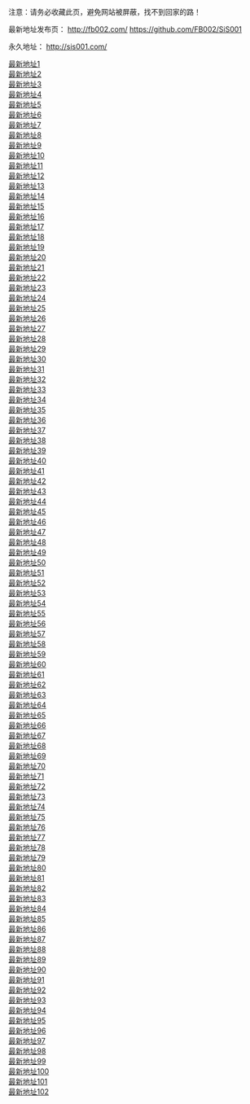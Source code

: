 注意：请务必收藏此页，避免网站被屏蔽，找不到回家的路！

最新地址发布页：
http://fb002.com/
https://github.com/FB002/SiS001


永久地址： http://sis001.com/

<div><a href="http://38.103.161.133/forum/forumdisplay.php?fid=187" target="_blank">最新地址1</a></div><div><a href="http://104.194.212.2/forum/forumdisplay.php?fid=187" target="_blank">最新地址2</a></div><div><a href="http://38.103.161.170/forum/forumdisplay.php?fid=187" target="_blank">最新地址3</a></div>
<div><a href="http://104.194.212.5/forum/forumdisplay.php?fid=187" target="_blank">最新地址4</a></div>
<div><a href="http://38.103.161.6/forum/forumdisplay.php?fid=187" target="_blank">最新地址5</a></div>
<div><a href="http://104.194.212.14/forum/forumdisplay.php?fid=187" target="_blank">最新地址6</a></div>
<div><a href="http://38.103.161.45/forum/forumdisplay.php?fid=187" target="_blank">最新地址7</a></div>
<div><a href="http://38.103.161.51/forum/forumdisplay.php?fid=187" target="_blank">最新地址8</a></div>
<div><a href="http://104.194.212.20/forum/forumdisplay.php?fid=187" target="_blank">最新地址9</a></div>
<div><a href="http://38.103.161.157/forum/forumdisplay.php?fid=187" target="_blank">最新地址10</a></div>
<div><a href="http://104.194.212.23/forum/forumdisplay.php?fid=187" target="_blank">最新地址11</a></div>
<div><a href="http://104.194.212.26/forum/forumdisplay.php?fid=187" target="_blank">最新地址12</a></div>
<div><a href="http://104.194.212.29/forum/forumdisplay.php?fid=187" target="_blank">最新地址13</a></div>
<div><a href="http://104.194.212.32/forum/forumdisplay.php?fid=187" target="_blank">最新地址14</a></div>
<div><a href="http://104.194.212.35/forum/forumdisplay.php?fid=187" target="_blank">最新地址15</a></div>
<div><a href="http://104.194.212.38/forum/forumdisplay.php?fid=187" target="_blank">最新地址16</a></div>
<div><a href="http://104.194.212.41/forum/forumdisplay.php?fid=187" target="_blank">最新地址17</a></div>
<div><a href="http://104.194.212.44/forum/forumdisplay.php?fid=187" target="_blank">最新地址18</a></div>
<div><a href="http://104.194.212.47/forum/forumdisplay.php?fid=187" target="_blank">最新地址19</a></div>
<div><a href="http://104.194.212.50/forum/forumdisplay.php?fid=187" target="_blank">最新地址20</a></div>
<div><a href="http://104.194.212.3/forum/forumdisplay.php?fid=187" target="_blank">最新地址21</a></div>
<div><a href="http://104.194.212.4/forum/forumdisplay.php?fid=187" target="_blank">最新地址22</a></div>
<div><a href="http://104.194.212.6/forum/forumdisplay.php?fid=187" target="_blank">最新地址23</a></div>
<div><a href="http://104.194.212.7/forum/forumdisplay.php?fid=187" target="_blank">最新地址24</a></div>
<div><a href="http://38.103.161.47/forum/forumdisplay.php?fid=187" target="_blank">最新地址25</a></div>
<div><a href="http://38.103.161.50/forum/forumdisplay.php?fid=187" target="_blank">最新地址26</a></div>
<div><a href="http://38.103.161.53/forum/forumdisplay.php?fid=187" target="_blank">最新地址27</a></div>
<div><a href="http://38.103.161.54/forum/forumdisplay.php?fid=187" target="_blank">最新地址28</a></div>
<div><a href="http://38.103.161.56/forum/forumdisplay.php?fid=187" target="_blank">最新地址29</a></div>
<div><a href="http://38.103.161.57/forum/forumdisplay.php?fid=187" target="_blank">最新地址30</a></div>
<div><a href="http://38.103.161.29/forum/forumdisplay.php?fid=187" target="_blank">最新地址31</a></div>
<div><a href="http://38.103.161.32/forum/forumdisplay.php?fid=187" target="_blank">最新地址32</a></div>
<div><a href="http://38.103.161.35/forum/forumdisplay.php?fid=187" target="_blank">最新地址33</a></div>
<div><a href="http://38.103.161.38/forum/forumdisplay.php?fid=187" target="_blank">最新地址34</a></div>
<div><a href="http://38.103.161.59/forum/forumdisplay.php?fid=187" target="_blank">最新地址35</a></div>
<div><a href="http://38.103.161.60/forum/forumdisplay.php?fid=187" target="_blank">最新地址36</a></div>
<div><a href="http://38.103.161.61/forum/forumdisplay.php?fid=187" target="_blank">最新地址37</a></div>
<div><a href="http://38.103.161.62/forum/forumdisplay.php?fid=187" target="_blank">最新地址38</a></div>
<div><a href="http://38.103.161.136/forum/forumdisplay.php?fid=187" target="_blank">最新地址39</a></div>
<div><a href="http://104.194.212.21/forum/forumdisplay.php?fid=187" target="_blank">最新地址40</a></div>
<div><a href="http://104.194.212.22/forum/forumdisplay.php?fid=187" target="_blank">最新地址41</a></div>
<div><a href="http://104.194.212.24/forum/forumdisplay.php?fid=187" target="_blank">最新地址42</a></div>
<div><a href="http://104.194.212.25/forum/forumdisplay.php?fid=187" target="_blank">最新地址43</a></div>
<div><a href="http://104.194.212.27/forum/forumdisplay.php?fid=187" target="_blank">最新地址44</a></div>
<div><a href="http://104.194.212.28/forum/forumdisplay.php?fid=187" target="_blank">最新地址45</a></div>
<div><a href="http://104.194.212.30/forum/forumdisplay.php?fid=187" target="_blank">最新地址46</a></div>
<div><a href="http://104.194.212.31/forum/forumdisplay.php?fid=187" target="_blank">最新地址47</a></div>
<div><a href="http://104.194.212.33/forum/forumdisplay.php?fid=187" target="_blank">最新地址48</a></div>
<div><a href="http://104.194.212.34/forum/forumdisplay.php?fid=187" target="_blank">最新地址49</a></div>
<div><a href="http://104.194.212.36/forum/forumdisplay.php?fid=187" target="_blank">最新地址50</a></div>
<div><a href="http://104.194.212.37/forum/forumdisplay.php?fid=187" target="_blank">最新地址51</a></div>
<div><a href="http://104.194.212.39/forum/forumdisplay.php?fid=187" target="_blank">最新地址52</a></div>
<div><a href="http://104.194.212.40/forum/forumdisplay.php?fid=187" target="_blank">最新地址53</a></div>
<div><a href="http://104.194.212.42/forum/forumdisplay.php?fid=187" target="_blank">最新地址54</a></div>
<div><a href="http://104.194.212.43/forum/forumdisplay.php?fid=187" target="_blank">最新地址55</a></div>
<div><a href="http://104.194.212.45/forum/forumdisplay.php?fid=187" target="_blank">最新地址56</a></div>
<div><a href="http://104.194.212.46/forum/forumdisplay.php?fid=187" target="_blank">最新地址57</a></div>
<div><a href="http://104.194.212.48/forum/forumdisplay.php?fid=187" target="_blank">最新地址58</a></div>
<div><a href="http://104.194.212.49/forum/forumdisplay.php?fid=187" target="_blank">最新地址59</a></div>
<div><a href="http://38.103.161.2/forum/forumdisplay.php?fid=187" target="_blank">最新地址60</a></div>
<div><a href="http://38.103.161.3/forum/forumdisplay.php?fid=187" target="_blank">最新地址61</a></div>
<div><a href="http://38.103.161.4/forum/forumdisplay.php?fid=187" target="_blank">最新地址62</a></div>
<div><a href="http://38.103.161.7/forum/forumdisplay.php?fid=187" target="_blank">最新地址63</a></div>
<div><a href="http://38.103.161.13/forum/forumdisplay.php?fid=187" target="_blank">最新地址64</a></div>
<div><a href="http://38.103.161.16/forum/forumdisplay.php?fid=187" target="_blank">最新地址65</a></div>
<div><a href="http://38.103.161.19/forum/forumdisplay.php?fid=187" target="_blank">最新地址66</a></div>
<div><a href="http://38.103.161.25/forum/forumdisplay.php?fid=187" target="_blank">最新地址67</a></div>
<div><a href="http://38.103.161.28/forum/forumdisplay.php?fid=187" target="_blank">最新地址68</a></div>
<div><a href="http://38.103.161.31/forum/forumdisplay.php?fid=187" target="_blank">最新地址69</a></div>
<div><a href="http://38.103.161.34/forum/forumdisplay.php?fid=187" target="_blank">最新地址70</a></div>
<div><a href="http://38.103.161.37/forum/forumdisplay.php?fid=187" target="_blank">最新地址71</a></div>
<div><a href="http://38.103.161.40/forum/forumdisplay.php?fid=187" target="_blank">最新地址72</a></div>
<div><a href="http://38.103.161.46/forum/forumdisplay.php?fid=187" target="_blank">最新地址73</a></div>
<div><a href="http://38.103.161.52/forum/forumdisplay.php?fid=187" target="_blank">最新地址74</a></div>
<div><a href="http://38.103.161.5/forum/forumdisplay.php?fid=187" target="_blank">最新地址75</a></div>
<div><a href="http://38.103.161.8/forum/forumdisplay.php?fid=187" target="_blank">最新地址76</a></div>
<div><a href="http://38.103.161.9/forum/forumdisplay.php?fid=187" target="_blank">最新地址77</a></div>
<div><a href="http://38.103.161.10/forum/forumdisplay.php?fid=187" target="_blank">最新地址78</a></div>
<div><a href="http://38.103.161.11/forum/forumdisplay.php?fid=187" target="_blank">最新地址79</a></div>
<div><a href="http://38.103.161.12/forum/forumdisplay.php?fid=187" target="_blank">最新地址80</a></div>
<div><a href="http://38.103.161.14/forum/forumdisplay.php?fid=187" target="_blank">最新地址81</a></div>
<div><a href="http://38.103.161.15/forum/forumdisplay.php?fid=187" target="_blank">最新地址82</a></div>
<div><a href="http://38.103.161.17/forum/forumdisplay.php?fid=187" target="_blank">最新地址83</a></div>
<div><a href="http://38.103.161.135/forum/forumdisplay.php?fid=187" target="_blank">最新地址84</a></div>
<div><a href="http://38.103.161.20/forum/forumdisplay.php?fid=187" target="_blank">最新地址85</a></div>
<div><a href="http://38.103.161.21/forum/forumdisplay.php?fid=187" target="_blank">最新地址86</a></div>
<div><a href="http://38.103.161.22/forum/forumdisplay.php?fid=187" target="_blank">最新地址87</a></div>
<div><a href="http://38.103.161.23/forum/forumdisplay.php?fid=187" target="_blank">最新地址88</a></div>
<div><a href="http://38.103.161.24/forum/forumdisplay.php?fid=187" target="_blank">最新地址89</a></div>
<div><a href="http://38.103.161.26/forum/forumdisplay.php?fid=187" target="_blank">最新地址90</a></div>
<div><a href="http://38.103.161.27/forum/forumdisplay.php?fid=187" target="_blank">最新地址91</a></div>
<div><a href="http://38.103.161.30/forum/forumdisplay.php?fid=187" target="_blank">最新地址92</a></div>
<div><a href="http://38.103.161.36/forum/forumdisplay.php?fid=187" target="_blank">最新地址93</a></div>
<div><a href="http://38.103.161.39/forum/forumdisplay.php?fid=187" target="_blank">最新地址94</a></div>
<div><a href="http://38.103.161.41/forum/forumdisplay.php?fid=187" target="_blank">最新地址95</a></div>
<div><a href="http://38.103.161.42/forum/forumdisplay.php?fid=187" target="_blank">最新地址96</a></div>
<div><a href="http://38.103.161.43/forum/forumdisplay.php?fid=187" target="_blank">最新地址97</a></div>
<div><a href="http://38.103.161.44/forum/forumdisplay.php?fid=187" target="_blank">最新地址98</a></div>
<div><a href="http://38.103.161.180/forum/forumdisplay.php?fid=187" target="_blank">最新地址99</a></div>
<div><a href="http://38.103.161.132/forum/forumdisplay.php?fid=187" target="_blank">最新地址100</a></div>
<div><a href="http://38.103.161.159/forum/forumdisplay.php?fid=187" target="_blank">最新地址101</a></div>
<div><a href="http://38.103.161.134/forum/forumdisplay.php?fid=187" target="_blank">最新地址102</a></div>
